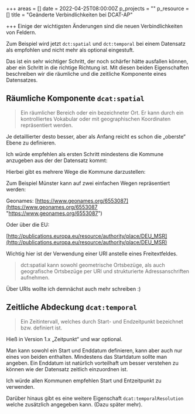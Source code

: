 +++
areas = []
date = 2022-04-25T08:00:00Z
p_projects = ""
p_resource = []
title = "Geänderte Verbindlichkeiten bei DCAT-AP"

+++
Einige der wichtigsten Änderungen sind die neuen Verbindlichkeiten von Feldern. 

Zum Beispiel wird jetzt `dct:spatial` und `dct:temporal` bei einem Datensatz als empfohlen und nicht mehr als optional eingestuft. 

Das ist ein sehr wichtiger Schritt, der noch schärfer hätte ausfallen können, aber ein Schritt in die richtige Richtung ist. Mit diesen beiden Eigenschaften beschreiben wir die räumliche und die zeitliche Komponente eines Datensatzes. 

## Räumliche Komponente `dcat:spatial`

> Ein räumlicher Bereich oder ein bezeichneter Ort. Er kann durch ein kontrolliertes Vokabular oder mit geographischen Koordinaten repräsentiert werden.

Je detaillierter desto besser, aber als Anfang reicht es schon die „oberste“ Ebene zu definieren. 

Ich würde empfehlen als ersten Schritt mindestens die Kommune anzugeben aus der der Datensatz kommt:

Hierbei gibt es mehrere Wege die Kommune darzustellen:

Zum Beispiel Münster kann auf zwei einfachen Wegen repräsentiert werden:

Geonames: [https://www.geonames.org/6553087](https://www.geonames.org/6553087 "https://www.geonames.org/6553087")

Oder über die EU: 

[http://publications.europa.eu/resource/authority/place/DEU_MSR](http://publications.europa.eu/resource/authority/place/DEU_MSR)

Wichtig hier ist der Verwendung einer URI anstelle eines Freitextfeldes. 

> dct:spatial kann sowohl geometrische Ortsbezüge, als auch geografische Ortsbezüge per URI und strukturierte Adressanschriften aufnehmen. 

Über URIs wollte ich demnächst auch mehr schreiben :) 

## Zeitliche Abdeckung `dcat:temporal`

> Ein Zeitintervall, welches durch Start- und Endzeitpunkt bezeichnet bzw. definiert ist.

Hieß in Version 1.x  „Zeitpunkt“ und war optional. 

Man kann sowohl ein Start und Enddatum definieren, kann aber auch nur eines von beiden enthalten. Mindestens das Startdatum sollte man angeben. Ein Enddatum ist natürlich vorteilhaft um besser verstehen zu können wie der Datensatz zeitlich einzuordnen ist. 

Ich würde allen Kommunen empfehlen Start und Entzeitpunkt zu verwenden. 

Darüber hinaus gibt es eine weitere Eigenschaft `dcat:temporalResolution` welche zusätzlich angegeben kann. (Dazu später mehr).